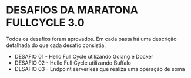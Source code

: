 # DESAFIOS DA MARATONA FULLCYCLE 3.0

Todos os desafios foram aprovados. Em cada pasta há uma descrição detalhada do que cada desafio consistia.

- DESAFIO 01 - Hello Full Cycle utilizando Golang e Docker
- DESAFIO 02 - Hello Full Cycle utilizando Buffalo
- DESAFIO 03 - Endpoint serverless que realiza uma operação de soma
